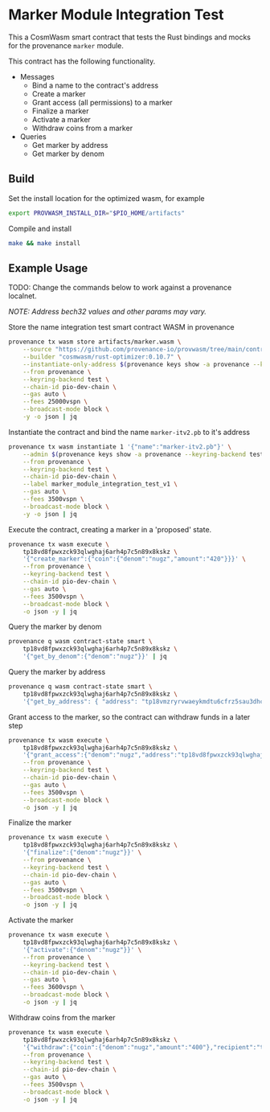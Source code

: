 # Marker Module Integration Test

This a CosmWasm smart contract that tests the Rust bindings and mocks for the provenance `marker`
module.

This contract has the following functionality.

- Messages
  - Bind a name to the contract's address
  - Create a marker
  - Grant access (all permissions) to a marker
  - Finalize a marker
  - Activate a marker
  - Withdraw coins from a marker
- Queries
  - Get marker by address
  - Get marker by denom

## Build

Set the install location for the optimized wasm, for example

```bash
export PROVWASM_INSTALL_DIR="$PIO_HOME/artifacts"
```

Compile and install

```bash
make && make install
```

## Example Usage

TODO: Change the commands below to work against a provenance localnet.

_NOTE: Address bech32 values and other params may vary._

Store the name integration test smart contract WASM in provenance

```bash
provenance tx wasm store artifacts/marker.wasm \
    --source "https://github.com/provenance-io/provwasm/tree/main/contracts/marker" \
    --builder "cosmwasm/rust-optimizer:0.10.7" \
    --instantiate-only-address $(provenance keys show -a provenance --keyring-backend test) \
    --from provenance \
    --keyring-backend test \
    --chain-id pio-dev-chain \
    --gas auto \
    --fees 25000vspn \
    --broadcast-mode block \
    -y -o json | jq
```

Instantiate the contract and bind the name `marker-itv2.pb` to it's address

```bash
provenance tx wasm instantiate 1 '{"name":"marker-itv2.pb"}' \
    --admin $(provenance keys show -a provenance --keyring-backend test) \
    --from provenance \
    --keyring-backend test \
    --chain-id pio-dev-chain \
    --label marker_module_integration_test_v1 \
    --gas auto \
    --fees 3500vspn \
    --broadcast-mode block \
    -y -o json | jq
```

Execute the contract, creating a marker in a 'proposed' state.

```bash
provenance tx wasm execute \
    tp18vd8fpwxzck93qlwghaj6arh4p7c5n89x8kskz \
    '{"create_marker":{"coin":{"denom":"nugz","amount":"420"}}}' \
    --from provenance \
    --keyring-backend test \
    --chain-id pio-dev-chain \
    --gas auto \
    --fees 3500vspn \
    --broadcast-mode block \
    -o json -y | jq
```

Query the marker by denom

```bash
provenance q wasm contract-state smart \
    tp18vd8fpwxzck93qlwghaj6arh4p7c5n89x8kskz \
    '{"get_by_denom":{"denom":"nugz"}}' | jq
 ```

Query the marker by address

```bash
provenance q wasm contract-state smart \
    tp18vd8fpwxzck93qlwghaj6arh4p7c5n89x8kskz \
    '{"get_by_address": { "address": "tp18vmzryrvwaeykmdtu6cfrz5sau3dhc5c73ms0u"}}' | jq
```

Grant access to the marker, so the contract can withdraw funds in a later step

```bash
provenance tx wasm execute \
    tp18vd8fpwxzck93qlwghaj6arh4p7c5n89x8kskz \
    '{"grant_access":{"denom":"nugz","address":"tp18vd8fpwxzck93qlwghaj6arh4p7c5n89x8kskz"}}' \
    --from provenance \
    --keyring-backend test \
    --chain-id pio-dev-chain \
    --gas auto \
    --fees 3500vspn \
    --broadcast-mode block \
    -o json -y | jq
```

Finalize the marker

```bash
provenance tx wasm execute \
    tp18vd8fpwxzck93qlwghaj6arh4p7c5n89x8kskz \
    '{"finalize":{"denom":"nugz"}}' \
    --from provenance \
    --keyring-backend test \
    --chain-id pio-dev-chain \
    --gas auto \
    --fees 3500vspn \
    --broadcast-mode block \
    -o json -y | jq
```

Activate the marker

```bash
provenance tx wasm execute \
    tp18vd8fpwxzck93qlwghaj6arh4p7c5n89x8kskz \
    '{"activate":{"denom":"nugz"}}' \
    --from provenance \
    --keyring-backend test \
    --chain-id pio-dev-chain \
    --gas auto \
    --fees 3600vspn \
    --broadcast-mode block \
    -o json -y | jq
```

Withdraw coins from the marker

```bash
provenance tx wasm execute \
    tp18vd8fpwxzck93qlwghaj6arh4p7c5n89x8kskz \
    '{"withdraw":{"coin":{"denom":"nugz","amount":"400"},"recipient":"tp1ugdl868dpz9lt02u5pdv2lr6ql0qjj62fdh6e8"}}' \
    --from provenance \
    --keyring-backend test \
    --chain-id pio-dev-chain \
    --gas auto \
    --fees 3500vspn \
    --broadcast-mode block \
    -o json -y | jq
```

